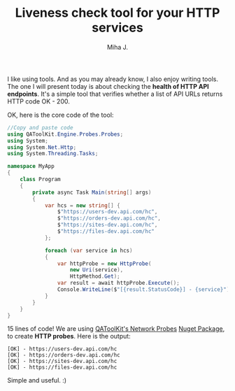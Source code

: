 ﻿---
layout: post
title: Liveness check tool for your HTTP services
excerpt_separator: <!--more-->
author: Miha J.
tags: c# tool
---

I like using tools. And as you may already know, I also enjoy writing tools. The one I will present today is about checking the **health of HTTP API endpoints**. It's a simple tool that verifies whether a list of API URLs returns HTTP code OK - 200.

OK, here is the core code of the tool:

```csharp
//Copy and paste code
using QAToolKit.Engine.Probes.Probes;
using System;
using System.Net.Http;
using System.Threading.Tasks;

namespace MyApp
{
    class Program
    {
        private async Task Main(string[] args)
        {
            var hcs = new string[] {
                $"https://users-dev.api.com/hc",
                $"https://orders-dev.api.com/hc",
                $"https://sites-dev.api.com/hc",
                $"https://files-dev.api.com/hc"
            };

            foreach (var service in hcs)
            {
                var httpProbe = new HttpProbe(
                    new Uri(service),
                    HttpMethod.Get);
                var result = await httpProbe.Execute();
                Console.WriteLine($"[{result.StatusCode}] - {service}");
            }
        }
    }
}

```

15 lines of code! We are using [QAToolKit's Network Probes](https://github.com/qatoolkit/qatoolkit-engine-probes-net) [Nuget Package](https://www.nuget.org/packages/QAToolKit.Engine.Probes/), to create **HTTP probes**. Here is the output:

```
[OK] - https://users-dev.api.com/hc
[OK] - https://orders-dev.api.com/hc
[OK] - https://sites-dev.api.com/hc
[OK] - https://files-dev.api.com/hc
```

Simple and useful. :)